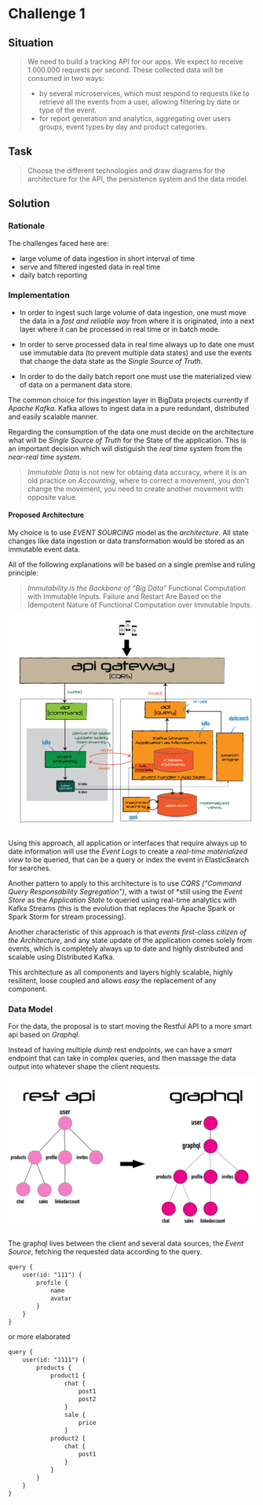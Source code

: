 # Challenge 1

## Situation


>We need to build a tracking API for our apps. We expect to receive 1.000.000 requests per second. These collected data will be consumed in two ways:
>* by several microservices, which must respond to requests like to retrieve all the events from a user, allowing filtering by date or type of the event.		
>* for report generation and analytics, aggregating over users groups, event types by day and product categories.
>

## Task

>Choose the different technologies and draw diagrams for the 
architecture for the API, the persistence system and the data model.


## Solution

### Rationale

The challenges faced here are:
* large volume of data ingestion in short interval of time
* serve and filtered ingested data in real time
* daily batch reporting

### Implementation

* In order to ingest such large volume of data ingestion, one must move the data in a *_fast  and reliable way_*  from where it is originated, into a next layer where it can be processed in real time or in batch mode. 

* In order to serve processed data in real time always up to date one must use immutable data (to prevent multiple data states) and use the events that change the data state as the *Single Source of Truth*.

* In order to do the daily batch report one must use the materialized view of data on a permanent data store.


The common choice for this ingestion layer in BigData projects currently if *Apache Kafka*. Kafka allows to ingest data in a pure redundant, distributed and easily scalable manner.

Regarding the consumption of the data one must decide on the architecture what will be *Single Source of Truth* for the State of the application. This is an important decision which will distiguish the *real time* system from the *near-real time system*. 


>*Immutable Data* is not new for obtaing data accuracy, where it is an old practice on *Accounting*, where to correct a movement, you don't change the movement, you need to create another movement with opposite value.

#### Proposed Architecture

My choice is to use *EVENT SOURCING* model as the *architecture*. All state changes like data ingestion or data transformation would be stored as an immutable event data. 

All of the following explanations will be based on a single premise and ruling principle:

> *Immutability is the Backbone of “Big Data”*
>Functional Computation with Immutable Inputs. Failure and Restart Are Based on the Idempotent Nature of Functional Computation over Immutable Inputs.

![Architecture](kstreams.png)

Using this approach, all application or interfaces that require always up to date information will use the _Event Logs_ to create a *real-time materialized view* to be queried, that can be a query or index the event in ElasticSearch for searches.

Another pattern to apply to this architecture is to use *CQRS ("Command Query Responsability Segregation")*, with a twist of *still using the *Event Store* as the *Application State* to queried using real-time analytics with Kafka Streams (this is the evolution that replaces the Apache Spark or Spark Storm for stream processing).

Another characteristic of this approach is that _*events* first-class citizen of the Architecture_, and any state update of the application comes solely from events,  which is completely always up to date and highly distributed and scalable using Distributed Kafka.

This architecture as all components and layers highly scalable, highly resilitent, loose coupled and allows *easy* the replacement of any component.

### Data Model

For the data, the proposal is to start moving the Restful API to a more smart api based on *Graphql*.

Instead of having multiple *dumb* rest endpoints, we can have a *smart* endpoint that can take in complex queries, and then massage the data output into whatever shape the client requests.

![](graphql.png)

The graphql lives between the client and several data sources, the *Event Source*, fetching the requested data according to the query.
```
query {
    user(id: "111") {
        profile {
            name
            avatar
        }
    }
}
``` 
or more elaborated
```
query {
    user(id: "1111") {
        products {
            product1 {
                chat {
                    post1
                    post2
                }
                sale {
                    price
                }
            product2 {
                chat {
                    post1
                }
            }        
        }
    }
}
```






